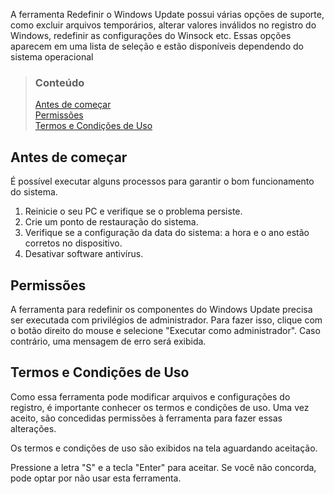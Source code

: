 A ferramenta Redefinir o Windows Update possui várias opções de suporte, como excluir arquivos temporários, alterar valores inválidos no registro do Windows, redefinir as configurações do Winsock etc. Essas opções aparecem em uma lista de seleção e estão disponíveis dependendo do sistema operacional


> ### Conteúdo
> 
> [Antes de começar](#antes-de-começar) <br />
> [Permissões](#permissões) <br />
> [Termos e Condições de Uso](#termos-e-condições-de-uso)


## Antes de começar

É possível executar alguns processos para garantir o bom funcionamento do sistema.

  1. Reinicie o seu PC e verifique se o problema persiste.
  2. Crie um ponto de restauração do sistema.
  3. Verifique se a configuração da data do sistema: a hora e o ano estão corretos no dispositivo.
  4. Desativar software antivírus.


## Permissões

A ferramenta para redefinir os componentes do Windows Update precisa ser executada com privilégios de administrador. Para fazer isso, clique com o botão direito do mouse e selecione "Executar como administrador". Caso contrário, uma mensagem de erro será exibida.


## Termos e Condições de Uso

Como essa ferramenta pode modificar arquivos e configurações do registro, é importante conhecer os termos e condições de uso. Uma vez aceito, são concedidas permissões à ferramenta para fazer essas alterações.

Os termos e condições de uso são exibidos na tela aguardando aceitação.

Pressione a letra "S" e a tecla "Enter" para aceitar. Se você não concorda, pode optar por não usar esta ferramenta.
